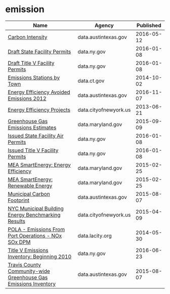 # emission

Name | Agency | Published
---- | ---- | ---------
[Carbon Intensity](../datasets/hetr-8wqd.md) | data.austintexas.gov | 2016-05-12
[Draft State Facility Permits](../datasets/9hk7-xgkb.md) | data.ny.gov | 2016-01-08
[Draft Title V Facility Permits](../datasets/sqdh-nqzk.md) | data.ny.gov | 2016-01-08
[Emissions Stations by Town](../datasets/q8eg-b88c.md) | data.ct.gov | 2014-10-02
[Energy Efficiency Avoided Emissions 2012](../datasets/69ir-67ws.md) | data.austintexas.gov | 2016-11-07
[Energy Efficiency Projects](../datasets/h3qk-ybvt.md) | data.cityofnewyork.us | 2013-06-21
[Greenhouse Gas Emissions Estimates](../datasets/8cmy-9rim.md) | data.maryland.gov | 2015-09-09
[Issued State Facility Air Permits](../datasets/2wgt-bc53.md) | data.ny.gov | 2016-01-08
[Issued Title V Facility Permits](../datasets/4n3a-en4b.md) | data.ny.gov | 2016-01-08
[MEA SmartEnergy: Energy Efficiency](../datasets/26ni-9b4w.md) | data.maryland.gov | 2015-02-25
[MEA SmartEnergy: Renewable Energy](../datasets/4ubg-d5ir.md) | data.maryland.gov | 2015-02-25
[Municipal Carbon Footprint](../datasets/acyh-8suc.md) | data.austintexas.gov | 2015-08-07
[NYC Municipal Building Energy Benchmarking Results](../datasets/vvj6-d5qx.md) | data.cityofnewyork.us | 2015-04-09
[POLA - Emissions From Port Operations - NOx SOx DPM](../datasets/k98w-s24w.md) | data.lacity.org | 2014-05-30
[Title V Emissions Inventory: Beginning 2010](../datasets/4ry5-tfin.md) | data.ny.gov | 2016-06-23
[Travis County Community-wide Greenhouse Gas Emissions Inventory](../datasets/3maj-7ecz.md) | data.austintexas.gov | 2015-08-07

